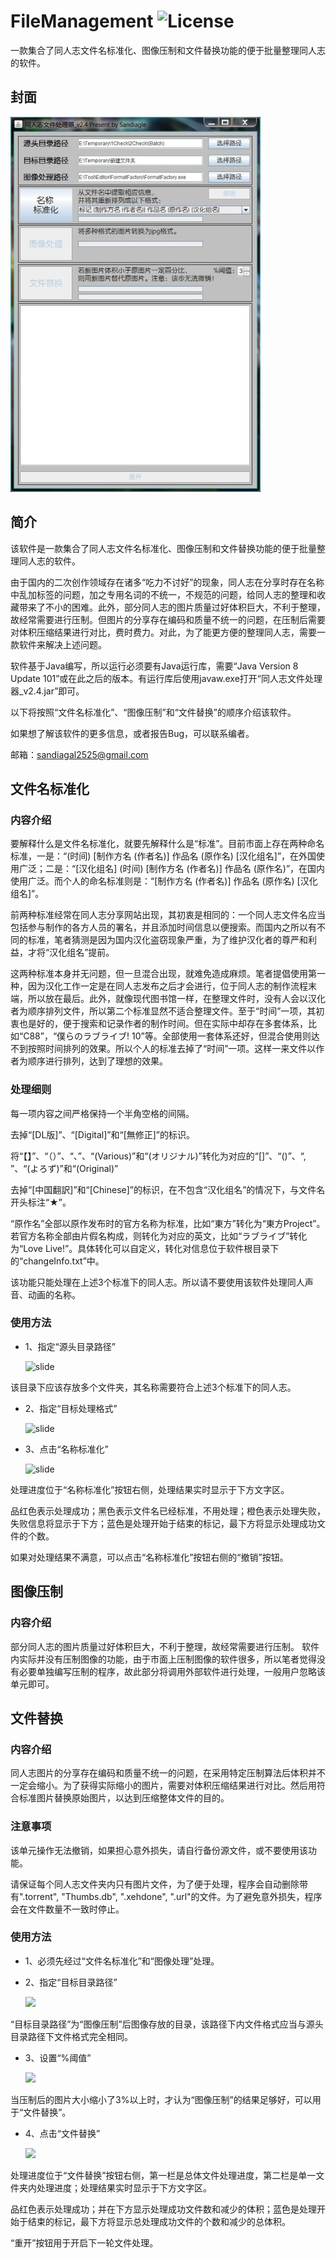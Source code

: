 # FileManagement ![License](https://img.shields.io/github/license/mashape/apistatus.svg)

一款集合了同人志文件名标准化、图像压制和文件替换功能的便于批量整理同人志的软件。

## 封面

![](https://raw.githubusercontent.com/Sandiagal/DoujinFix/master/%E6%97%A7%E7%89%88/2.4/image/1.jpg) 

## 简介

该软件是一款集合了同人志文件名标准化、图像压制和文件替换功能的便于批量整理同人志的软件。

由于国内的二次创作领域存在诸多“吃力不讨好”的现象，同人志在分享时存在名称中乱加标签的问题，加之专用名词的不统一，不规范的问题，给同人志的整理和收藏带来了不小的困难。此外，部分同人志的图片质量过好体积巨大，不利于整理，故经常需要进行压制。但图片的分享存在编码和质量不统一的问题，在压制后需要对体积压缩结果进行对比，费时费力。对此，为了能更方便的整理同人志，需要一款软件来解决上述问题。

软件基于Java编写，所以运行必须要有Java运行库，需要“Java Version 8 Update 101”或在此之后的版本。有运行库后使用javaw.exe打开“同人志文件处理器_v2.4.jar”即可。

以下将按照“文件名标准化”、“图像压制”和“文件替换”的顺序介绍该软件。

如果想了解该软件的更多信息，或者报告Bug，可以联系编者。

邮箱：sandiagal2525@gmail.com

## 文件名标准化

### 内容介绍

要解释什么是文件名标准化，就要先解释什么是“标准”。目前市面上存在两种命名标准，一是：“(时间) [制作方名 (作者名)] 作品名 (原作名) [汉化组名]”，在外国使用广泛；二是：“[汉化组名] (时间) [制作方名 (作者名)] 作品名 (原作名)”，在国内使用广泛。而个人的命名标准则是：“[制作方名 (作者名)] 作品名 (原作名) [汉化组名]”。

前两种标准经常在同人志分享网站出现，其初衷是相同的：一个同人志文件名应当包括参与制作的各方人员的署名，并且添加时间信息以便搜索。而国内之所以有不同的标准，笔者猜测是因为国内汉化盗窃现象严重，为了维护汉化者的尊严和利益，才将“汉化组名”提前。

这两种标准本身并无问题，但一旦混合出现，就难免造成麻烦。笔者提倡使用第一种，因为汉化工作一定是在同人志发布之后才会进行，位于同人志的制作流程末端，所以放在最后。此外，就像现代图书馆一样，在整理文件时，没有人会以汉化者为顺序排列文件，所以第二个标准显然不适合整理文件。至于“时间”一项，其初衷也是好的，便于搜索和记录作者的制作时间。但在实际中却存在多套体系，比如“C88”，“僕らのラブライブ! 10”等。全部使用一套体系还好，但混合使用则达不到按照时间排列的效果。所以个人的标准去掉了“时间”一项。这样一来文件以作者为顺序进行排列，达到了理想的效果。

### 处理细则

每一项内容之间严格保持一个半角空格的间隔。

去掉“[DL版]”、“[Digital]”和“[無修正]”的标识。

将“【】”、“（）”、“、”、“(Various)”和“(オリジナル)”转化为对应的“[]”、“()”、“, ”、“(よろず)”和“(Original)”

去掉“[中国翻訳]”和“[Chinese]”的标识，在不包含“汉化组名”的情况下，与文件名开头标注“★”。

“原作名”全部以原作发布时的官方名称为标准，比如“東方”转化为“東方Project”。若官方名称全部由片假名构成，则转化为对应的英文，比如“ラブライブ”转化为“Love Live!”。具体转化可以自定义，转化对信息位于软件根目录下的“changeInfo.txt”中。

该功能只能处理在上述3个标准下的同人志。所以请不要使用该软件处理同人声音、动画的名称。

### 使用方法

- 1、指定“源头目录路径”

  ![slide](https://github.com/Sandigal/FileManagement/raw/master/image/2.jpg) 
  
该目录下应该存放多个文件夹，其名称需要符合上述3个标准下的同人志。

- 2、指定“目标处理格式”

  ![slide](https://github.com/Sandigal/FileManagement/raw/master/image/3.jpg) 

- 3、点击“名称标准化”

  ![slide](https://github.com/Sandigal/FileManagement/raw/master/image/4.jpg)

处理进度位于“名称标准化”按钮右侧，处理结果实时显示于下方文字区。

品红色表示处理成功；黑色表示文件名已经标准，不用处理；橙色表示处理失败，失败信息将显示于下方；蓝色是处理开始于结束的标记，最下方将显示处理成功文件的个数。

如果对处理结果不满意，可以点击“名称标准化”按钮右侧的“撤销”按钮。

## 图像压制

### 内容介绍

部分同人志的图片质量过好体积巨大，不利于整理，故经常需要进行压制。	软件内实际并没有压制图像的功能，由于市面上压制图像的软件很多，所以笔者觉得没有必要单独编写压制的程序，故此部分将调用外部软件进行处理，一般用户忽略该单元即可。

## 文件替换

### 内容介绍

同人志图片的分享存在编码和质量不统一的问题，在采用特定压制算法后体积并不一定会缩小。为了获得实际缩小的图片，需要对体积压缩结果进行对比。然后用符合标准图片替换原始图片，以达到压缩整体文件的目的。

### 注意事项

该单元操作无法撤销，如果担心意外损失，请自行备份源文件，或不要使用该功能。

请保证每个同人志文件夹内只有图片文件，为了便于处理，程序会自动删除带有".torrent", "Thumbs.db", ".xehdone", ".url"的文件。为了避免意外损失，程序会在文件数量不一致时停止。

### 使用方法

- 1、必须先经过“文件名标准化”和“图像处理”处理。

- 2、指定“目标目录路径”

  ![](https://github.com/Sandigal/FileManagement/raw/master/image/5.jpg) 

“目标目录路径”为“图像压制”后图像存放的目录，该路径下内文件格式应当与源头目录路径下文件格式完全相同。

- 3、设置“%阈值”

  ![](https://github.com/Sandigal/FileManagement/raw/master/image/6.jpg) 

当压制后的图片大小缩小了3%以上时，才认为“图像压制”的结果足够好，可以用于“文件替换”。

- 4、点击“文件替换”

  ![](https://github.com/Sandigal/FileManagement/raw/master/image/7.jpg) 

处理进度位于“文件替换”按钮右侧，第一栏是总体文件处理进度，第二栏是单一文件夹内处理进度；处理结果实时显示于下方文字区。

品红色表示处理成功；并在下方显示处理成功文件数和减少的体积；蓝色是处理开始于结束的标记，最下方将显示总处理成功文件的个数和减少的总体积。

“重开”按钮用于开启下一轮文件处理。
